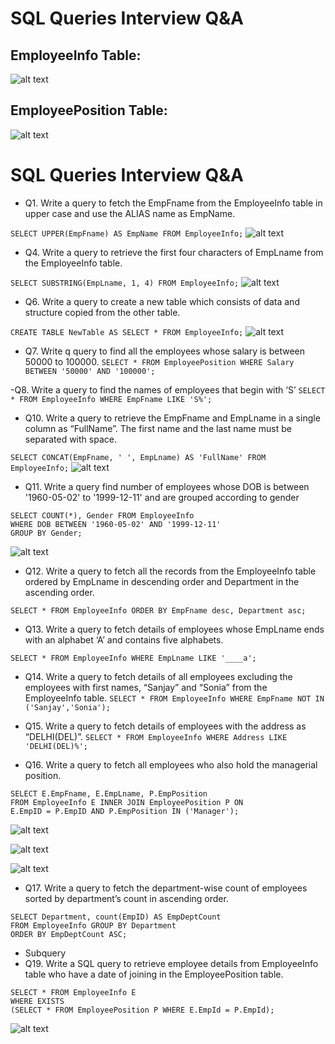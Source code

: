 # SQL Queries Interview Q&A

EmployeeInfo Table:
-
![alt text](https://github.com/aa-nadim/dbms/blob/main/sql-queries-interview-q-a/images/tbl-empInfo.png?raw=true)

EmployeePosition Table:
-
![alt text](https://github.com/aa-nadim/dbms/blob/main/sql-queries-interview-q-a/images/tbl-empPosition.png?raw=true)


# SQL Queries Interview Q&A

- Q1. Write a query to fetch the EmpFname from the EmployeeInfo table in upper case and use the ALIAS name as EmpName.

```SELECT UPPER(EmpFname) AS EmpName FROM EmployeeInfo;```
![alt text](https://github.com/aa-nadim/dbms/blob/main/sql-queries-interview-q-a/images/q1.png?raw=true)


- Q4. Write a query to retrieve the first four characters of  EmpLname from the EmployeeInfo table.

```SELECT SUBSTRING(EmpLname, 1, 4) FROM EmployeeInfo;```
![alt text](https://github.com/aa-nadim/dbms/blob/main/sql-queries-interview-q-a/images/q4.png?raw=true)


- Q6. Write a query to create a new table which consists of data and structure copied from the other table.

```CREATE TABLE NewTable AS SELECT * FROM EmployeeInfo;```
![alt text](https://github.com/aa-nadim/dbms/blob/main/sql-queries-interview-q-a/images/q6.png?raw=true)


- Q7. Write q query to find all the employees whose salary is between 50000 to 100000.
```SELECT * FROM EmployeePosition WHERE Salary BETWEEN '50000' AND '100000';```

-Q8. Write a query to find the names of employees that begin with ‘S’
```SELECT * FROM EmployeeInfo WHERE EmpFname LIKE 'S%';```


- Q10. Write a query to retrieve the EmpFname and EmpLname in a single column as “FullName”. The first name and the last name must be separated with space.

```SELECT CONCAT(EmpFname, ' ', EmpLname) AS 'FullName' FROM EmployeeInfo;```
![alt text](https://github.com/aa-nadim/dbms/blob/main/sql-queries-interview-q-a/images/q10.png?raw=true)


- Q11. Write a query find number of employees whose DOB is between '1960-05-02' to '1999-12-11' and are grouped according to gender
```
SELECT COUNT(*), Gender FROM EmployeeInfo 
WHERE DOB BETWEEN '1960-05-02' AND '1999-12-11' 
GROUP BY Gender;
```
![alt text](https://github.com/aa-nadim/dbms/blob/main/sql-queries-interview-q-a/images/q11.png?raw=true)


- Q12. Write a query to fetch all the records from the EmployeeInfo table ordered by EmpLname in descending order and Department in the ascending order.

```SELECT * FROM EmployeeInfo ORDER BY EmpFname desc, Department asc;```


- Q13. Write a query to fetch details of employees whose EmpLname ends with an alphabet ‘A’ and contains five alphabets.

```SELECT * FROM EmployeeInfo WHERE EmpLname LIKE '____a';```


- Q14. Write a query to fetch details of all employees excluding the employees with first names, “Sanjay” and “Sonia” from the EmployeeInfo table.
```SELECT * FROM EmployeeInfo WHERE EmpFname NOT IN ('Sanjay','Sonia');```


- Q15. Write a query to fetch details of employees with the address as “DELHI(DEL)”.
```SELECT * FROM EmployeeInfo WHERE Address LIKE 'DELHI(DEL)%';```


- Q16. Write a query to fetch all employees who also hold the managerial position.
```
SELECT E.EmpFname, E.EmpLname, P.EmpPosition 
FROM EmployeeInfo E INNER JOIN EmployeePosition P ON
E.EmpID = P.EmpID AND P.EmpPosition IN ('Manager');
```

![alt text](https://github.com/aa-nadim/dbms/blob/main/sql-queries-interview-q-a/images/q16_1.png?raw=true)

![alt text](https://github.com/aa-nadim/dbms/blob/main/sql-queries-interview-q-a/images/q16_2.png?raw=true)

![alt text](https://github.com/aa-nadim/dbms/blob/main/sql-queries-interview-q-a/images/q16_3.png?raw=true)


- Q17. Write a query to fetch the department-wise count of employees sorted by department’s count in ascending order.
```
SELECT Department, count(EmpID) AS EmpDeptCount 
FROM EmployeeInfo GROUP BY Department 
ORDER BY EmpDeptCount ASC;
```

- Subquery
- Q19. Write a SQL query to retrieve employee details from EmployeeInfo table who have a date of joining in the EmployeePosition table.
```
SELECT * FROM EmployeeInfo E 
WHERE EXISTS 
(SELECT * FROM EmployeePosition P WHERE E.EmpId = P.EmpId);
```
![alt text](https://github.com/aa-nadim/dbms/blob/main/sql-queries-interview-q-a/images/q19.png?raw=true)